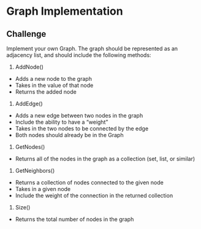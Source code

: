# Graph Implementation
## Challenge
Implement your own Graph. The graph should be represented as an adjacency list, and should include the following methods:

1. AddNode()
* Adds a new node to the graph
* Takes in the value of that node
* Returns the added node
1. AddEdge()
* Adds a new edge between two nodes in the graph
* Include the ability to have a “weight”
* Takes in the two nodes to be connected by the edge
* Both nodes should already be in the Graph
1. GetNodes()
* Returns all of the nodes in the graph as a collection (set, list, or similar)
1. GetNeighbors()
* Returns a collection of nodes connected to the given node
* Takes in a given node
* Include the weight of the connection in the returned collection
1. Size()
* Returns the total number of nodes in the graph